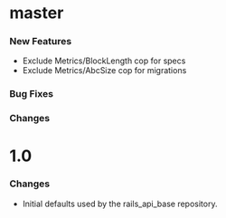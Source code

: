 # master

### New Features
* Exclude Metrics/BlockLength cop for specs
* Exclude Metrics/AbcSize cop for migrations

### Bug Fixes
### Changes

# 1.0

### Changes
* Initial defaults used by the rails_api_base repository.
